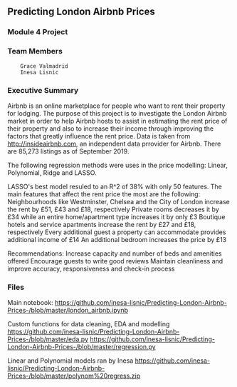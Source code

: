 ## Predicting London Airbnb Prices

### Module 4 Project

### Team Members
        Grace Valmadrid
        Inesa Lisnic

### Executive Summary

Airbnb is an online marketplace for people who want to rent their property for lodging. The purpose of this project is to investigate the London Airbnb market in order to help Airbnb hosts to assist in estimating the rent price of their property and also to increase their income through improving the factors that greatly influence the rent price. Data is taken from http://insideairbnb.com, an independent data prrovider for Airbnb.  There are 85,273 listings as of September 2019.

The following regression methods were uses in the price modelling:  Linear, Polynomial, Ridge and LASSO.

LASSO's best model resuled to an R^2 of 38% with only 50 features. The main features that affect the rent price the most are the following: 
        Neighbourhoods like Westminster, Chelsea and the City of London increase the rent by £51, £43 and £18, respectively 
        Private rooms decreases it by £34 while an entire home/apartment type increases it by only £3
        Boutique hotels and service apartments increase the rent by £27 and £18, respectively
        Every additional guest a property can accommodate provides additional income of £14
        An additional bedroom increases the price by £13

Recommendations:
        Increase capacity and number of beds and amenities offered
        Encourage guests to write good reviews
        Maintain cleanliness and improve accuracy, responsiveness and check-in process

### Files

Main notebook:
        https://github.com/inesa-lisnic/Predicting-London-Airbnb-Prices-/blob/master/london_airbnb.ipynb

Custom functions for data cleaning, EDA and modelling
        https://github.com/inesa-lisnic/Predicting-London-Airbnb-Prices-/blob/master/eda.py
        https://github.com/inesa-lisnic/Predicting-London-Airbnb-Prices-/blob/master/regression.py

Linear and Polynomial models ran by Inesa
        https://github.com/inesa-lisnic/Predicting-London-Airbnb-Prices-/blob/master/polynom%20regress.zip
